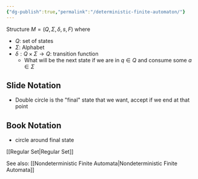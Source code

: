 ```yaml
---
{"dg-publish":true,"permalink":"/deterministic-finite-automaton/"}
---
```


Structure $M = (Q, \Sigma, \delta, s, F)$ where

- $Q:$ set of states
- $\Sigma:$ Alphabet
- $\delta:Q \times \Sigma \to Q:$ transition function
	- What will be the next state if we are in $q \in Q$ and consume some $a \in \Sigma$

## Slide Notation
- Double circle is the "final" state that we want, accept if we end at that point

## Book Notation
- circle around final state



[[Regular Set\|Regular Set]]

See also:
[[Nondeterministic Finite Automata\|Nondeterministic Finite Automata]]